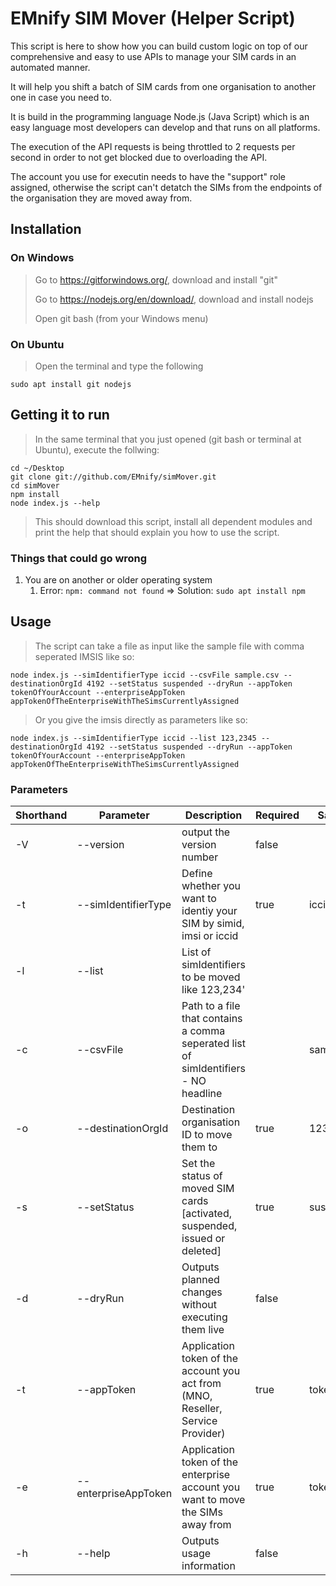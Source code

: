 # EMnify SIM Mover (Helper Script)
This script is here to show how you can build custom logic on top of our comprehensive and easy to use APIs to manage your SIM cards in an automated manner.

It will help you shift a batch of SIM cards from one organisation to another one in case you need to.

It is build in the programming language Node.js (Java Script) which is an easy language most developers can develop and that runs on all platforms.

The execution of the API requests is being throttled to 2 requests per second in order to not get blocked due to overloading the API.

The account you use for executin needs to have the "support" role assigned, otherwise the script can't detatch the SIMs from the endpoints of the organisation they are moved away from.

## Installation
### On Windows 
> Go to https://gitforwindows.org/, download and install "git"
> 
> Go to https://nodejs.org/en/download/, download and install nodejs
>
> Open git bash (from your Windows menu)

### On Ubuntu
> Open the terminal and type the following
```
sudo apt install git nodejs
```

## Getting it to run

> In the same terminal that you just opened (git bash or terminal at Ubuntu), execute the follwing:
```
cd ~/Desktop
git clone git://github.com/EMnify/simMover.git
cd simMover
npm install
node index.js --help
```
> This should download this script, install all dependent modules and print the help that should explain you how to use the script.
> 
### Things that could go wrong
1. You are on another or older operating system
    1. Error: `npm: command not found` => Solution: `sudo apt install npm`

## Usage
> The script can take a file as input like the sample file with comma seperated IMSIS like so:
```
node index.js --simIdentifierType iccid --csvFile sample.csv --destinationOrgId 4192 --setStatus suspended --dryRun --appToken tokenOfYourAccount --enterpriseAppToken appTokenOfTheEnterpriseWithTheSimsCurrentlyAssigned
```
> Or you give the imsis directly as parameters like so:
```
node index.js --simIdentifierType iccid --list 123,2345 --destinationOrgId 4192 --setStatus suspended --dryRun --appToken tokenOfYourAccount --enterpriseAppToken appTokenOfTheEnterpriseWithTheSimsCurrentlyAssigned
```

### Parameters
| Shorthand | Parameter | Description  | Required | Sample |
|-|-|-|-|-|
| -V | --version            | output the version number                                                       | false |       |
| -t | --simIdentifierType  | Define whether you want to identiy your SIM by simid, imsi or iccid             | true  | iccid |
| -l | --list               | List of simIdentifiers to be moved like 123,234'                                |       |       |
| -c | --csvFile            | Path to a file that contains a comma seperated list of simIdentifiers - NO headline |       | sample.csv |
| -o | --destinationOrgId   | Destination organisation ID to move them to                                     | true  | 1234  |
| -s | --setStatus          | Set the status of moved SIM cards [activated, suspended, issued or deleted]     | true  | suspended  |
| -d | --dryRun             | Outputs planned changes without executing them live                             | false |       |
| -t | --appToken           | Application token of the account you act from  (MNO, Reseller, Service Provider)| true  | token |
| -e | --enterpriseAppToken | Application token of the enterprise account you want to move the SIMs away from | true  | token |
| -h | --help               | Outputs usage information                                                       | false |       |
